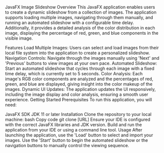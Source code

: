 JavaFX Image Slideshow
Overview
This JavaFX application enables users to create a dynamic slideshow from a collection of images. The application supports loading multiple images, navigating through them manually, and running an automated slideshow with a configurable time delay. Additionally, it provides a detailed analysis of the color distribution in each image, displaying the percentage of red, green, and blue components in the visible image.

Features
Load Multiple Images: Users can select and load images from their local file system into the application to create a personalized slideshow.
Navigation Controls: Navigate through the images manually using 'Next' and 'Previous' buttons to view images at your own pace.
Automated Slideshow: Start an automated slideshow that cycles through each image with a fixed time delay, which is currently set to 5 seconds.
Color Analysis: Each image's RGB color components are analyzed and the percentages of red, green, and blue are displayed, giving insight into the color makeup of the images.
Dynamic UI Updates: The application updates the UI responsively, including the image display and color analysis, ensuring a smooth user experience.
Getting Started
Prerequisites
To run this application, you will need:

JavaFX SDK
JDK 11 or later
Installation
Clone the repository to your local machine:
bash
Copy code
git clone [URL]
Ensure your IDE is configured with the correct JavaFX libraries and JDK version.
Build and run the application from your IDE or using a command line tool.
Usage
After launching the application, use the 'Load' button to select and import your images. Use the 'Start' button to begin the automated slideshow or the navigation buttons to manually control the viewing sequence.
